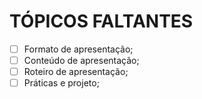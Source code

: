 # TÓPICOS FALTANTES

- [ ] Formato de apresentação;
- [ ] Conteúdo de apresentação;
- [ ] Roteiro de apresentação;
- [ ] Práticas e projeto;
